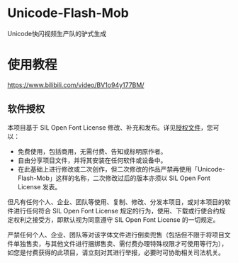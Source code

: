 # Unicode-Flash-Mob
Unicode快闪视频生产队的驴式生成

# 使用教程
https://www.bilibili.com/video/BV1o94y177BM/

## 软件授权
本项目基于 SIL Open Font License 修改、补充和发布。详见[授权文件](LICENSE.txt)，您可以：

- 免费使用，包括商用，无需付费、告知或标明原作者。
- 自由分享项目文件，并将其安装在任何软件或设备中。
- 在此基础上进行修改或二次创作，但二次修改的作品严禁再使用「Unicode-Flash-Mob」这样的名称，二次修改过后的版本亦须以 SIL Open Font License 发表。

但凡有任何个人、企业、团队等使用、复制、修改、分发本项目，或对本项目的软件进行任何符合 SIL Open Font License 规定的行为，使用、下载或行使合约规定权利之接受方，即默认视为同意遵守 SIL Open Font License 的一切规定。

严禁任何个人、企业、团队等对该字体文件进行倒卖兜售（包括但不限于将项目文件单独售卖，与其他文件进行捆绑售卖、需付费办理特殊权限才可使用等行为），如您是付费获得的此项目，请立刻对其进行举报，必要时可协助相关司法机关。
